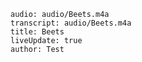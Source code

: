 ```audio-note
audio: audio/Beets.m4a
transcript: audio/Beets.m4a
title: Beets
liveUpdate: true
author: Test
```
